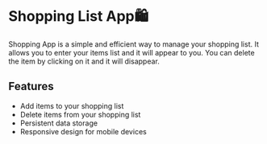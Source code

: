 # Shopping List App🛍️
Shopping App is a simple and efficient way to manage your shopping list. It allows you to enter your items list and it will appear to you. You can delete the item by clicking on it and it will disappear.

## Features
- Add items to your shopping list
- Delete items from your shopping list
- Persistent data storage
- Responsive design for mobile devices
